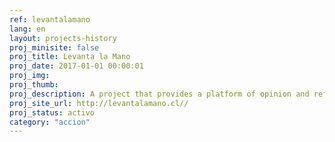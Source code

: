 ```yaml
---
ref: levantalamano
lang: en
layout: projects-history
proj_minisite: false
proj_title: Levanta la Mano
proj_date: 2017-01-01 00:00:01
proj_img: 
proj_thumb: 
proj_description: A project that provides a platform of opinion and reflection for children and young people through a methodology to discuss local or national problems and build proposals together to solve it.
proj_site_url: http://levantalamano.cl//
proj_status: activo
category: "accion"
---
```

